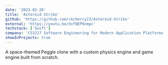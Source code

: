 ```yaml
---
date: '2023-02-26'
title: 'Asteroid Strike'
github: 'https://github.com/ckcherry23/Asteroid-Strike'
external: 'https://youtu.be/dvfQEP6nmpc'
techstack: ['Swift']
company: 'CS3217 Software Engineering for Modern Application Platforms'
showInProjects: true
---
```


A space-themed Peggle clone with a custom physics engine and game engine built from scratch.
